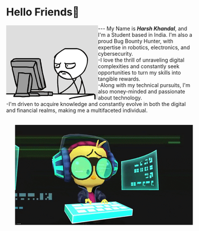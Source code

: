 # Hello Friends👋

<div>
  
  <img align="left" src="https://github.com/Hk-Hacker-Harsh/Hk-Hacker-Harsh/blob/Root/Files/gif2.gif" width="248" height="200" />

</div>



--- My Name is ***Harsh Khandal***, and I'm a Student based in India. I'm also a proud Bug Bounty Hunter, with expertise in robotics, electronics, and cybersecurity.
<br>
-I love the thrill of unraveling digital complexities and constantly seek opportunities to turn my skills into tangible rewards.
<br>
-Along with my technical pursuits, I'm also money-minded and passionate about technology.
<br>
-I'm driven to acquire knowledge and constantly evolve in both the digital and financial realms, making me a multifaceted individual.



<br>

<img align="right" src="https://github.com/Hk-Hacker-Harsh/Hk-Hacker-Harsh/blob/Root/Files/gif1.gif" width="480" height="270" />

<br>


<!--
**Hk-Hacker-Harsh/Hk-Hacker-Harsh** is a ✨ _special_ ✨ repository because its `README.md` (this file) appears on your GitHub profile.

Here are some ideas to get you started:

- 🔭 I’m currently working on ...
- 🌱 I’m currently learning ...
- 👯 I’m looking to collaborate on ...
- 🤔 I’m looking for help with ...
- 💬 Ask me about ...
- 📫 How to reach me: ...
- 😄 Pronouns: ...
- ⚡ Fun fact: ...
-->
